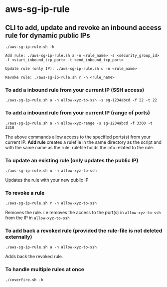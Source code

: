 # aws-sg-ip-rule
## CLI to add, update and revoke an inbound access rule for dynamic public IPs
```
./aws-sg-ip-rule.sh -h

Add rule: ./aws-sg-ip-rule.sh a -n <rule_name> -s <security_group_id> -f <start_inbound_tcp_port> -t <end_inbound_tcp_port>

Update rule (only IP): ./aws-sg-ip-rule.sh u -n <rule_name>

Revoke rule: ./aws-sg-ip-rule.sh r -n <rule_name>
```

### To add a inbound rule from your current IP (SSH access)
```
./aws-sg-ip-rule.sh a -n allow-xyz-to-ssh -s sg-1234abcd -f 22 -t 22
```

### To add a inbound rule from your current IP (range of ports)
```
./aws-sg-ip-rule.sh a -n allow-xyz-range -s sg-1234abcd -f 3300 -t 3310
```

The above commands allow access to the specified ports(s) from your current IP.
**Add rule** creates a rulefile in the same directory as the script and with the same name as the rule.
rulefile holds the info related to the rule.


### To update an existing rule (only updates the public IP)
```
./aws-sg-ip-rule.sh u -n allow-xyz-to-ssh
```

Updates the rule with your new public IP


### To revoke a rule
```
./aws-sg-ip-rule.sh r -n allow-xyz-to-ssh
```

Removes the rule. i.e removes the access to the port(s) in ```allow-xyz-to-ssh``` from the IP in ```allow-xyz-to-ssh```


### To add back a revoked rule (provided the rule-file is not deleted externally)
```
./aws-sg-ip-rule.sh a -n allow-xyz-to-ssh
```

Adds back the revoked rule.


### To handle multiple rules at once
```
./coverfire.sh -h
```


